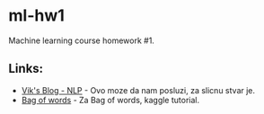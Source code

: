 # ml-hw1
Machine learning course homework #1.

## Links:
- [Vik's Blog - NLP](http://www.vikparuchuri.com/blog/natural-language-processing-tutorial/) - Ovo moze da nam posluzi, za slicnu stvar je.
- [Bag of words](https://www.kaggle.com/c/word2vec-nlp-tutorial/) - Za Bag of words, kaggle tutorial.
